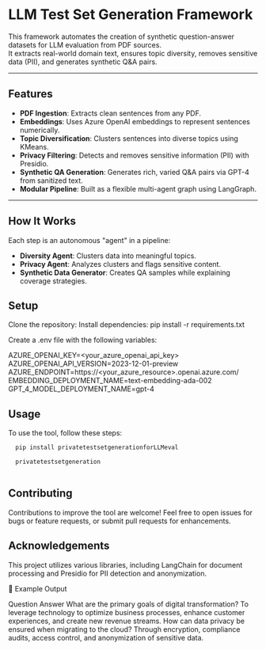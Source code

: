 # LLM Test Set Generation Framework

This framework automates the creation of synthetic question-answer datasets for LLM evaluation from PDF sources.  
It extracts real-world domain text, ensures topic diversity, removes sensitive data (PII), and generates synthetic Q&A pairs.

---

##  Features

- **PDF Ingestion**: Extracts clean sentences from any PDF.
- **Embeddings**: Uses Azure OpenAI embeddings to represent sentences numerically.
- **Topic Diversification**: Clusters sentences into diverse topics using KMeans.
- **Privacy Filtering**: Detects and removes sensitive information (PII) with Presidio.
- **Synthetic QA Generation**: Generates rich, varied Q&A pairs via GPT-4 from sanitized text.
- **Modular Pipeline**: Built as a flexible multi-agent graph using LangGraph.

---

##  How It Works

Each step is an autonomous "agent" in a pipeline:

- **Diversity Agent**: Clusters data into meaningful topics.
- **Privacy Agent**: Analyzes clusters and flags sensitive content.
- **Synthetic Data Generator**: Creates QA samples while explaining coverage strategies.

## Setup 

Clone the repository:
Install dependencies:
pip install -r requirements.txt

Create a .env file with the following variables:

AZURE_OPENAI_KEY=<your_azure_openai_api_key>
AZURE_OPENAI_API_VERSION=2023-12-01-preview
AZURE_ENDPOINT=https://<your_azure_resource>.openai.azure.com/
EMBEDDING_DEPLOYMENT_NAME=text-embedding-ada-002
GPT_4_MODEL_DEPLOYMENT_NAME=gpt-4



## Usage 


To use the tool, follow these steps:

 ```bash
   pip install privatetestsetgenerationforLLMeval

   privatetestsetgeneration



```

  
   
## Contributing

Contributions to improve the tool are welcome! Feel free to open issues for bugs or feature requests, or submit pull requests for enhancements.



## Acknowledgements

This project utilizes various libraries, including LangChain for document processing and Presidio for PII detection and anonymization.




📄 Example Output


Question	Answer
What are the primary goals of digital transformation?
To leverage technology to optimize business processes, enhance customer experiences, and create new revenue streams.
How can data privacy be ensured when migrating to the cloud?
Through encryption, compliance audits, access control, and anonymization of sensitive data.
